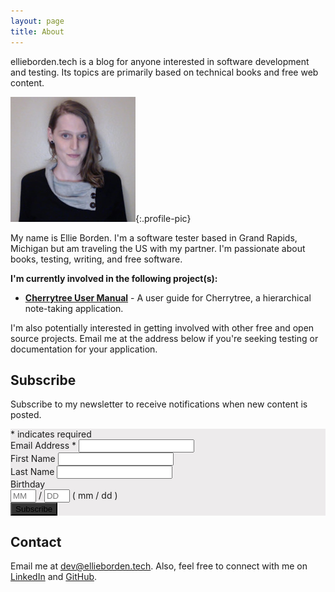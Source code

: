 ```yaml
---
layout: page
title: About
---
```


ellieborden.tech is a blog for anyone interested in software development and testing. Its topics are primarily based on technical books and free web content. 

![profile picture](../assets/images/0.jpeg){:.profile-pic}

My name is Ellie Borden. I'm a software tester based in Grand Rapids, Michigan but am traveling the US with my partner. I'm passionate about books, testing, writing, and free software.

**I'm currently involved in the following project(s):**

<!-- 
NOTE: This is on hold (potentially indefinitely) due to lack of time and too much overlap with my aspirations for this blog.
- [**Software Testing Wiki**](https://ellieborden.github.io/Software-Testing-Wiki/) - A searchable collection of notes, templates, and checklists for testers. (Early stage, work in Progress.) 
-->

- [**Cherrytree User Manual**](https://giuspen.com/cherrytreemanual/) - A user guide for Cherrytree, a hierarchical note-taking application. 

I'm also potentially interested in getting involved with other free and open source projects. Email me at the address below if you're seeking testing or documentation for your application.

## Subscribe

Subscribe to my newsletter to receive notifications when new content is posted. 

<!-- Begin Mailchimp Signup Form -->
<link href="/assets/css/mailchimp.css" rel="stylesheet" type="text/css">
<div id="mc_embed_signup" style="background-color: #EDEBEC;">
<form action="https://tech.us20.list-manage.com/subscribe/post?u=0d51bf2d96b2349c3a169dcd2&amp;id=b228473c7d" method="post" id="mc-embedded-subscribe-form" name="mc-embedded-subscribe-form" class="validate" target="_blank" novalidate>
    <div id="mc_embed_signup_scroll">
	
<div class="indicates-required"><span class="asterisk">*</span> indicates required</div>
<div class="mc-field-group">
	<label for="mce-EMAIL">Email Address  <span class="asterisk">*</span>
</label>
	<input type="email" value="" name="EMAIL" class="required email" id="mce-EMAIL">
</div>
<div class="mc-field-group">
	<label for="mce-FNAME">First Name </label>
	<input type="text" value="" name="FNAME" class="" id="mce-FNAME">
</div>
<div class="mc-field-group">
	<label for="mce-LNAME">Last Name </label>
	<input type="text" value="" name="LNAME" class="" id="mce-LNAME">
</div>
<div class="mc-field-group size1of2">
	<label for="mce-BIRTHDAY-month">Birthday </label>
	<div class="datefield">
		<span class="subfield monthfield"><input class="birthday " type="text" pattern="[0-9]*" value="" placeholder="MM" size="2" maxlength="2" name="BIRTHDAY[month]" id="mce-BIRTHDAY-month"></span> / 
		<span class="subfield dayfield"><input class="birthday " type="text" pattern="[0-9]*" value="" placeholder="DD" size="2" maxlength="2" name="BIRTHDAY[day]" id="mce-BIRTHDAY-day"></span> 
		<span class="small-meta nowrap">( mm / dd )</span>
	</div>
</div>	<div id="mce-responses" class="clear">
		<div class="response" id="mce-error-response" style="display:none"></div>
		<div class="response" id="mce-success-response" style="display:none"></div>
	</div>    <!-- real people should not fill this in - do not remove this or risk form bot signups-->
    <div style="position: absolute; left: -5000px;" aria-hidden="true"><input type="text" name="b_0d51bf2d96b2349c3a169dcd2_b228473c7d" tabindex="-1" value=""></div>
    <div class="clear"><input type="submit" value="Subscribe" name="subscribe" id="mc-embedded-subscribe" class="button" style="background-color: #333333;"></div>
    </div>
</form>
</div>
<script type='text/javascript' src='//s3.amazonaws.com/downloads.mailchimp.com/js/mc-validate.js'></script><script type='text/javascript'>(function($) {window.fnames = new Array(); window.ftypes = new Array();fnames[0]='EMAIL';ftypes[0]='email';fnames[1]='FNAME';ftypes[1]='text';fnames[2]='LNAME';ftypes[2]='text';fnames[3]='ADDRESS';ftypes[3]='address';fnames[4]='PHONE';ftypes[4]='phone';fnames[5]='BIRTHDAY';ftypes[5]='birthday';}(jQuery));var $mcj = jQuery.noConflict(true);</script>
<!--End mc_embed_signup-->

## Contact

Email me at [dev@ellieborden.tech](mailto:dev@ellieborden.tech). Also, feel free to connect with me on [LinkedIn](https://www.linkedin.com/in/bordenellie) and [GitHub](https://github.com/EllieBorden).
